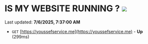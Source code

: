 # IS MY WEBSITE RUNNING ? [![](https://img.shields.io/static/v1?label=Sponsor&message=%E2%9D%A4&logo=GitHub&color=%23fe8e86)](https://github.com/sponsors/Youssef-Lehmam)

Last updated: **7/6/2025, 7:37:00 AM**

- `GET` [https://youssefservice.me](https://youssefservice.me) - **Up** (299ms)
